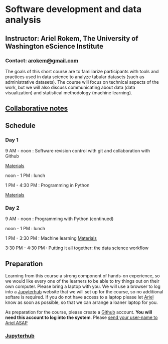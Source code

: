 # Software development and data analysis

## Instructor: Ariel Rokem, The University of Washington eScience Institute
### Contact: arokem@gmail.com

The goals of this short course are to familiarize participants with
tools and practices used in data science to analyze tabular datasets
(such as administrative datasets). The course will focus on technical
aspects of the work, but we will also discuss communicating about data (data
visualization) and statistical methodology (machine learning).

## [Collaborative notes](https://docs.google.com/document/d/1-oDVpArxmvLE_kOFNLxvwI-1vLU7vwxIESJlR73PnfA/edit?usp=sharing)

## Schedule

### Day 1

9 AM - noon : Software revision control with git and collaboration with Github

<a href="http://swcarpentry.github.io/git-novice/">Materials</a>

noon - 1 PM : lunch

1 PM - 4:30 PM : Programming in Python

<a href="http://swcarpentry.github.io/python-novice-gapminder/">Materials</a>

### Day 2

9 AM - noon : Programming with Python (continued)

noon - 1 PM : lunch

1 PM - 3:30 PM : Machine learning
<a href="https://github.com/jakevdp/sklearn_tutorial)" target="_blank">Materials</a>

3:30 PM - 4:30 PM : Putting it all together: the data science workflow

## Preparation

Learning from this course a strong component of hands-on experience, so we
would like every one of the learners to be able to try things out on their
own computer. Please bring a laptop with you. We will use a browser to log
into a [Jupyterhub](http://jupyter.org/) website that we will set up for the
course, so no additional softare is required. If you do not have access to a
laptop please let [Ariel](mailto:arokem@gmail.com) know as soon as possible,
so that we can arrange a loaner laptop for you.

As preparation for the course, please create a [Github](https://github.com/)
account. **You will need this account to log into the system**. Please [send your user-name to Ariel ASAP](mailto:arokem@gmail.com)

### [Jupyterhub](http://a53a61e5edbc411e7b77006c54647f9f-827012972.us-west-2.elb.amazonaws.com)
